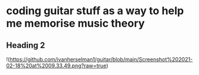 # coding guitar stuff as a way to help me memorise music theory
## Heading 2

!(https://github.com/ivanherselman1/guitar/blob/main/Screenshot%202021-02-18%20at%2009.33.49.png?raw=true)
